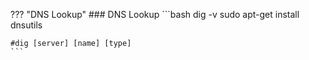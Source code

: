 ??? "DNS Lookup"
    ### DNS Lookup
    ```bash
    dig -v
    sudo apt-get install dnsutils

    #dig [server] [name] [type]
    ```

